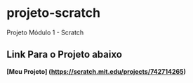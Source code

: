 # projeto-scratch
Projeto Módulo 1 - Scratch

## Link Para o Projeto abaixo
**[Meu Projeto] (https://scratch.mit.edu/projects/742714265)**
